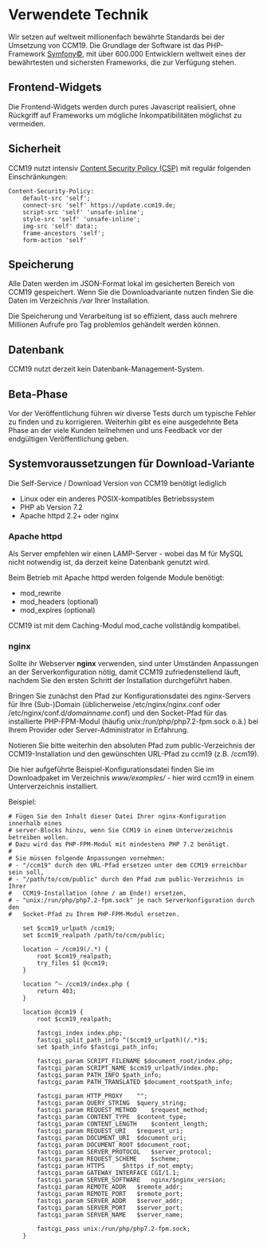 # Verwendete Technik

Wir setzen auf weltweit millionenfach bewährte Standards bei der Umsetzung von CCM19. Die Grundlage der Software ist das PHP-Framework [Symfony©](https://symfony.com/), mit über 600.000 Entwicklern weltweit eines der bewährtesten und sichersten Frameworks, die zur Verfügung stehen.

## Frontend-Widgets

Die Frontend-Widgets werden durch pures Javascript realisiert, ohne Rückgriff auf Frameworks um mögliche Inkompatibilitäten möglichst zu vermeiden.

## Sicherheit

CCM19 nutzt intensiv [Content Security Policy (CSP)](https://content-security-policy.com/) mit regulär folgenden Einschränkungen:

```
Content-Security-Policy:
	default-src 'self';
	connect-src 'self' https://update.ccm19.de;
	script-src 'self' 'unsafe-inline';
	style-src 'self' 'unsafe-inline';
	img-src 'self' data:;
	frame-ancestors 'self';
	form-action 'self'
```

## Speicherung

Alle Daten werden im JSON-Format lokal im gesicherten Bereich von CCM19 gespeichert. Wenn Sie die Downloadvariante nutzen finden Sie die Daten im Verzeichnis */var* Ihrer Installation.

Die Speicherung und Verarbeitung ist so effizient, dass auch mehrere Millionen Aufrufe pro Tag problemlos gehändelt werden können.

## Datenbank

CCM19 nutzt derzeit kein Datenbank-Management-System.

## Beta-Phase

Vor der Veröffentlichung führen wir diverse Tests durch um typische Fehler zu finden und zu korrigieren. Weiterhin gibt es eine ausgedehnte Beta Phase an der viele Kunden teilnehmen und uns Feedback vor der endgültigen Veröffentlichung geben.

## Systemvoraussetzungen für Download-Variante

Die Self-Service / Download Version von CCM19 benötigt lediglich

- Linux oder ein anderes POSIX-kompatibles Betriebssystem
- PHP ab Version 7.2
- Apache httpd 2.2+ oder nginx

### Apache httpd

Als Server empfehlen wir einen LAMP-Server - wobei das M für MySQL nicht notwendig ist, da derzeit keine Datenbank genutzt wird.

Beim Betrieb mit Apache httpd werden folgende Module benötigt:
- mod_rewrite
- mod_headers (optional)
- mod_expires (optional)

CCM19 ist mit dem Caching-Modul mod_cache vollständig kompatibel.

### nginx

Sollte ihr Webserver **nginx** verwenden, sind unter Umständen Anpassungen an der Serverkonfiguration nötig, damit CCM19 zufriedenstellend läuft, nachdem Sie den ersten Schritt der Installation durchgeführt haben.

Bringen Sie zunächst den Pfad zur Konfigurationsdatei des nginx-Servers für Ihre (Sub-)Domain (üblicherweise /etc/nginx/nginx.conf oder /etc/nginx/conf.d/*domainname*.conf) und den Socket-Pfad für das installierte PHP-FPM-Modul (häufig unix:/run/php/php7.2-fpm.sock o.ä.) bei Ihrem Provider oder Server-Administrator in Erfahrung.

Notieren Sie bitte weiterhin den absoluten Pfad zum public-Verzeichnis der CCM19-Installation und den gewünschten URL-Pfad zu ccm19 (z.B. /ccm19).

Die hier aufgeführte Beispiel-Konfigurationsdatei finden Sie im Downloadpaket im Verzeichnis *www/examples/* - hier wird ccm19 in einem Unterverzeichnis installiert.

Beispiel:

```
# Fügen Sie den Inhalt dieser Datei Ihrer nginx-Konfiguration innerhalb eines
# server-Blocks hinzu, wenn Sie CCM19 in einem Unterverzeichnis betreiben wollen.
# Dazu wird das PHP-FPM-Modul mit mindestens PHP 7.2 benötigt.
#
# Sie müssen folgende Anpassungen vornehmen:
# - "/ccm19" durch den URL-Pfad ersetzen unter dem CCM19 erreichbar sein soll,
# - "/path/to/ccm/public" durch den Pfad zum public-Verzeichnis in Ihrer
#   CCM19-Installation (ohne / am Ende!) ersetzen,
# - "unix:/run/php/php7.2-fpm.sock" je nach Serverkonfiguration durch den
#   Socket-Pfad zu Ihrem PHP-FPM-Modul ersetzen.

	set $ccm19_urlpath /ccm19;
	set $ccm19_realpath /path/to/ccm/public;

	location ~ /ccm19(/.*) {
		root $ccm19_realpath;
		try_files $1 @ccm19;
	}

	location ^~ /ccm19/index.php {
		return 403;
	}

	location @ccm19 {
		root $ccm19_realpath;

		fastcgi_index index.php;
		fastcgi_split_path_info ^($ccm19_urlpath)(/.*)$;
		set $path_info $fastcgi_path_info;

		fastcgi_param SCRIPT_FILENAME $document_root/index.php;
		fastcgi_param SCRIPT_NAME $ccm19_urlpath/index.php;
		fastcgi_param PATH_INFO $path_info;
		fastcgi_param PATH_TRANSLATED $document_root$path_info;

		fastcgi_param HTTP_PROXY	"";
		fastcgi_param QUERY_STRING	$query_string;
		fastcgi_param REQUEST_METHOD	$request_method;
		fastcgi_param CONTENT_TYPE	$content_type;
		fastcgi_param CONTENT_LENGTH	$content_length;
		fastcgi_param REQUEST_URI	$request_uri;
		fastcgi_param DOCUMENT_URI	$document_uri;
		fastcgi_param DOCUMENT_ROOT	$document_root;
		fastcgi_param SERVER_PROTOCOL	$server_protocol;
		fastcgi_param REQUEST_SCHEME	$scheme;
		fastcgi_param HTTPS		$https if_not_empty;
		fastcgi_param GATEWAY_INTERFACE	CGI/1.1;
		fastcgi_param SERVER_SOFTWARE	nginx/$nginx_version;
		fastcgi_param REMOTE_ADDR	$remote_addr;
		fastcgi_param REMOTE_PORT	$remote_port;
		fastcgi_param SERVER_ADDR	$server_addr;
		fastcgi_param SERVER_PORT	$server_port;
		fastcgi_param SERVER_NAME	$server_name;

		fastcgi_pass unix:/run/php/php7.2-fpm.sock;
	}

```
